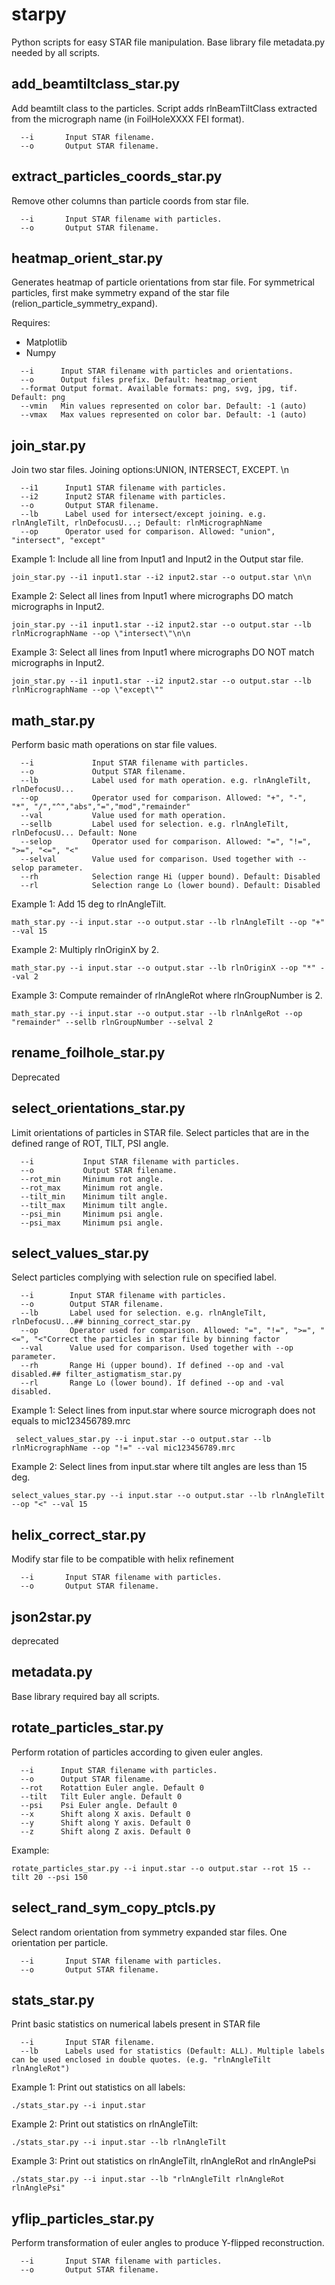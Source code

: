 # starpy
Python scripts for easy STAR file manipulation. Base library file metadata.py needed by all scripts.

## add_beamtiltclass_star.py
Add beamtilt class to the particles. Script adds rlnBeamTiltClass extracted from the micrograph name (in FoilHoleXXXX FEI format).
```
  --i       Input STAR filename.
  --o       Output STAR filename.
```

## extract_particles_coords_star.py
Remove other columns than particle coords from star file.
```
  --i       Input STAR filename with particles.
  --o       Output STAR filename. 
```

## heatmap_orient_star.py

Generates heatmap of particle orientations from star file. For symmetrical particles, first make symmetry expand of the star file (relion_particle_symmetry_expand).

Requires:
- Matplotlib
- Numpy

```
  --i      Input STAR filename with particles and orientations.
  --o      Output files prefix. Default: heatmap_orient
  --format Output format. Available formats: png, svg, jpg, tif. Default: png
  --vmin   Min values represented on color bar. Default: -1 (auto)
  --vmax   Max values represented on color bar. Default: -1 (auto)
```
## join_star.py

Join two star files. Joining options:UNION, INTERSECT, EXCEPT. \n 
```
  --i1      Input1 STAR filename with particles.
  --i2      Input2 STAR filename with particles.
  --o       Output STAR filename.
  --lb      Label used for intersect/except joining. e.g. rlnAngleTilt, rlnDefocusU...; Default: rlnMicrographName
  --op      Operator used for comparison. Allowed: "union", "intersect", "except"
```

Example 1: Include all line from Input1 and Input2 in the Output star file.
``` 
join_star.py --i1 input1.star --i2 input2.star --o output.star \n\n 
```
Example 2: Select all lines from Input1 where micrographs DO match micrographs in Input2.
```
join_star.py --i1 input1.star --i2 input2.star --o output.star --lb rlnMicrographName --op \"intersect\"\n\n 
```
Example 3: Select all lines from Input1 where micrographs DO NOT match micrographs in Input2.
```
join_star.py --i1 input1.star --i2 input2.star --o output.star --lb rlnMicrographName --op \"except\""
```
## math_star.py
Perform basic math operations on star file values.


```
  --i             Input STAR filename with particles.
  --o             Output STAR filename.
  --lb            Label used for math operation. e.g. rlnAngleTilt, rlnDefocusU...
  --op            Operator used for comparison. Allowed: "+", "-", "*", "/","^","abs","=","mod","remainder"
  --val           Value used for math operation.
  --sellb         Label used for selection. e.g. rlnAngleTilt, rlnDefocusU... Default: None
  --selop         Operator used for comparison. Allowed: "=", "!=", ">=", "<=", "<"
  --selval        Value used for comparison. Used together with --selop parameter.
  --rh            Selection range Hi (upper bound). Default: Disabled
  --rl            Selection range Lo (lower bound). Default: Disabled
```
Example 1: Add 15 deg to rlnAngleTilt.
```
math_star.py --i input.star --o output.star --lb rlnAngleTilt --op "+" --val 15 
```
Example 2: Multiply rlnOriginX by 2.
```
math_star.py --i input.star --o output.star --lb rlnOriginX --op "*" --val 2
```
Example 3: Compute remainder of rlnAngleRot where rlnGroupNumber is 2.
```
math_star.py --i input.star --o output.star --lb rlnAnlgeRot --op "remainder" --sellb rlnGroupNumber --selval 2 
```


## rename_foilhole_star.py
Deprecated

## select_orientations_star.py
Limit orientations of particles in STAR file. Select particles that are in the defined range of ROT, TILT, PSI angle.

```
  --i           Input STAR filename with particles.
  --o           Output STAR filename.
  --rot_min     Minimum rot angle.
  --rot_max     Minimum rot angle.
  --tilt_min    Minimum tilt angle.
  --tilt_max    Minimum tilt angle.
  --psi_min     Minimum psi angle.
  --psi_max     Minimum psi angle.
```

## select_values_star.py
Select particles complying with selection rule on specified label.
``` 
  --i        Input STAR filename with particles.
  --o        Output STAR filename. 
  --lb       Label used for selection. e.g. rlnAngleTilt, rlnDefocusU...## binning_correct_star.py
  --op       Operator used for comparison. Allowed: "=", "!=", ">=", "<=", "<"Correct the particles in star file by binning factor
  --val      Value used for comparison. Used together with --op parameter.
  --rh       Range Hi (upper bound). If defined --op and -val disabled.## filter_astigmatism_star.py
  --rl       Range Lo (lower bound). If defined --op and -val disabled.
```

Example 1: Select lines from input.star where source micrograph does not equals to mic123456789.mrc
```
 select_values_star.py --i input.star --o output.star --lb rlnMicrographName --op "!=" --val mic123456789.mrc 
```
Example 2: Select lines from input.star where tilt angles are less than 15 deg.
```
select_values_star.py --i input.star --o output.star --lb rlnAngleTilt --op "<" --val 15
```

## helix_correct_star.py
Modify star file to be compatible with helix refinement
```
  --i       Input STAR filename with particles.
  --o       Output STAR filename. 
```

## json2star.py
deprecated

## metadata.py
Base library required bay all scripts.

## rotate_particles_star.py
Perform rotation of particles according to given euler angles.
```
  --i      Input STAR filename with particles.
  --o      Output STAR filename.
  --rot    Rotattion Euler angle. Default 0
  --tilt   Tilt Euler angle. Default 0
  --psi    Psi Euler angle. Default 0
  --x      Shift along X axis. Default 0
  --y      Shift along Y axis. Default 0
  --z      Shift along Z axis. Default 0
```
Example:
```
rotate_particles_star.py --i input.star --o output.star --rot 15 --tilt 20 --psi 150
```

## select_rand_sym_copy_ptcls.py
Select random orientation from symmetry expanded star files. One orientation per particle.
```
  --i       Input STAR filename with particles.
  --o       Output STAR filename. 
```

## stats_star.py
Print basic statistics on numerical labels present in STAR file
```
  --i       Input STAR filename.
  --lb      Labels used for statistics (Default: ALL). Multiple labels can be used enclosed in double quotes. (e.g. "rlnAngleTilt rlnAngleRot")
```
Example 1: Print out statistics on all labels:
```
./stats_star.py --i input.star
```
Example 2: Print out statistics on rlnAngleTilt:
```
./stats_star.py --i input.star --lb rlnAngleTilt
```
Example 3: Print out statistics on rlnAngleTilt, rlnAngleRot and rlnAnglePsi
```
./stats_star.py --i input.star --lb "rlnAngleTilt rlnAngleRot rlnAnglePsi"
```

## yflip_particles_star.py
Perform transformation of euler angles to produce Y-flipped reconstruction.
```
  --i       Input STAR filename with particles.
  --o       Output STAR filename. 
```
